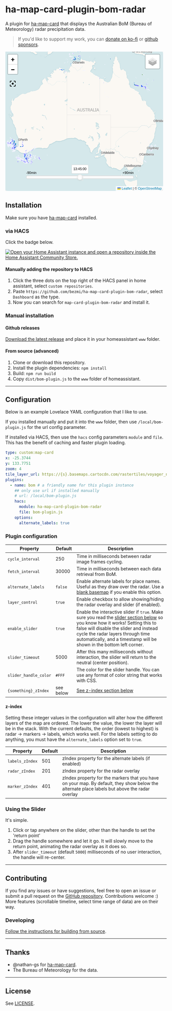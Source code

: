 # ha-map-card-plugin-bom-radar

A plugin for [ha-map-card](https://github.com/nathan-gs/ha-map-card) that displays the Australian BoM (Bureau of Meteorology) radar precipitation data.

> If you'd like to support my work, you can [donate on ko-fi](https://ko-fi.com/bezmi) or [github sponsors](https://github.com/sponsors/bezmi).

![an example of the map with rain radar shown](/images/screenshot.png)

## Installation
Make sure you have [ha-map-card](https://github.com/nathan-gs/ha-map-card) installed.

### via HACS

Click the badge below.

[![Open your Home Assistant instance and open a repository inside the Home Assistant Community Store.](https://my.home-assistant.io/badges/hacs_repository.svg)](https://my.home-assistant.io/redirect/hacs_repository/?owner=bezmi&repository=ha-map-card-plugin-bom-radar&category=plugin)

#### Manually adding the repository to HACS
1. Click the three dots on the top right of the HACS panel in home assistant, select `custom repositories`.
2. Paste `https://github.com/bezmi/ha-map-card-plugin-bom-radar`, select `Dashboard` as the type.
3. Now you can search for `map-card-plugin-bom-radar` and install it.

### Manual installation
#### Github releases
[Download the latest release]("https://github.com/bezmi/ha-map-card-plugin-bom-radar/releases/latest")
and place it in your homeassistant `www` folder.

#### From source (advanced)
1. Clone or download this repository.
2. Install the plugin dependencies: `npm install`
3. Build: `npm run build`
4. Copy `dist/bom-plugin.js` to the `www` folder of homeassistant.

---

## Configuration

Below is an example Lovelace YAML configuration that I like to use.

If you installed manually and put it into the `www` folder, then use `/local/bom-plugin.js` for the url config parameter.

If installed via HACS, then use the `hacs` config parameters `module` and `file`. This has the benefit of caching and faster plugin loading.

```yaml
type: custom:map-card
x: -25.3744
y: 133.7751
zoom: 4
tile_layer_url: https://{s}.basemaps.cartocdn.com/rastertiles/voyager_nolabels/{z}/{x}/{y}.png
plugins:
  - name: bom # a friendly name for this plugin instance
    ## only use url if installed manually
    # url: /local/bom-plugin.js
    hacs:
      module: ha-map-card-plugin-bom-radar
      file: bom-plugin.js
    options:
      alternate_labels: true
```

### Plugin configuration

| Property             | Default  | Description                                                                                                                                                                                        |
|----------------------|----------|----------------------------------------------------------------------------------------------------------------------------------------------------------------------------------------------------|
| `cycle_interval`   | 250      | Time in milliseconds between radar image frames cycling.                                                                                                                                           |
| `fetch_interval`   | 30000    | Time in milliseconds between each data retrieval from BoM.                                                                                                                                          |
| `alternate_labels` | `false`    | Enable alternate labels for place names. Useful as they draw over the radar. Use a [blank basemap](https://{s}.basemaps.cartocdn.com/rastertiles/voyager_nolabels/{z}/{x}/{y}.png) if you enable this option. |
| `layer_control`    | `true`     | Enable checkbox to allow showing/hiding the radar overlay and slider (if enabled).                                                                                                                 |
| `enable_slider`    | `true`     | Enable the interactive slider if `true`. Make sure you read the [slider section below](#using-the-slider) so you know how it works! Setting this to false will disable the slider and instead cycle the radar layers through time automatically, and a timestamp will be shown in the bottom left corner. |
| `slider_timeout`   | 5000     | After this many milliseconds without interaction, the slider will return to the neutral (center position).                                                                                         |
| `slider_handle_color` | `#FFF`  | The color for the slider handle. You can use any format of color string that works with CSS.                                                                                                       |
| `{something}_zIndex` | see below      | [See z-index section below](#z-index)                                                                                                                                                              |

#### z-index
Setting these integer values in the configuration will alter how the different layers of the map are ordered.
The lower the value, the lower the layer will be in the stack.
With the current defaults, the order (lowest to highest) is radar -> markers -> labels, which works well.
For the labels setting to do anything, you must have the `alternate_labels` option set to `true`.

| Property          | Default | Description                                     |
|-------------------|---------|-------------------------------------------------|
| `labels_zIndex` | 501     | zIndex property for the alternate labels (if enabled)                  |
| `radar_zIndex`  | 201     | zIndex property for the radar overlay           |
| `marker_zIndex` | 401     | zIndex property for the markers that you have on your map. By default, they show below the alternate place labels but above the radar overlay|

### Using the Slider
It's simple.
1. Click or tap anywhere on the slider, other than the handle to set the 'return point'
2. Drag the handle somewhere and let it go. It will slowly move to the return point, animating the radar overlay as it does so.
3. After `slider_timeout` (default `5000`) milliseconds of no user interaction, the handle will re-center.

---

## Contributing

If you find any issues or have suggestions, feel free to open an issue or submit a pull request on the [GitHub repository](https://github.com/bezmi/ha-map-card-plugin-bom-radar). Contributions welcome :)
More features (scrollable timeline, select time range of data) are on their way.

### Developing
[Follow the instructions for building from source](#from-source-advanced).

---

## Thanks
* @nathan-gs for [ha-map-card](https://github.com/nathan-gs/ha-map-card).
* The Bureau of Meteorology for the data.

---

## License

See [LICENSE](LICENSE).
